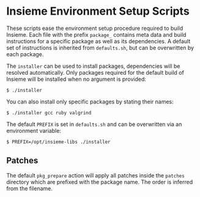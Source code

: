# Insieme Environment Setup Scripts

These scripts ease the environment setup procedure required to build Insieme.
Each file with the prefix `package_` contains meta data and build instructions
for a specific package as well as its dependencies. A default set of
instructions is inherited from `defaults.sh`, but can be overwritten by each
package.

The `installer` can be used to install packages, dependencies will be resolved
automatically. Only packages required for the default build of Insieme will be
installed when no argument is provided:

    $ ./installer

You can also install only specific packages by stating their names:

    $ ./installer gcc ruby valgrind

The default `PREFIX` is set in `defaults.sh` and can be overwritten via an
environment variable:

    $ PREFIX=/opt/insieme-libs ./installer

## Patches

The default `pkg_prepare` action will apply all patches inside the `patches`
directory which are prefixed with the package name. The order is inferred from
the filename.

